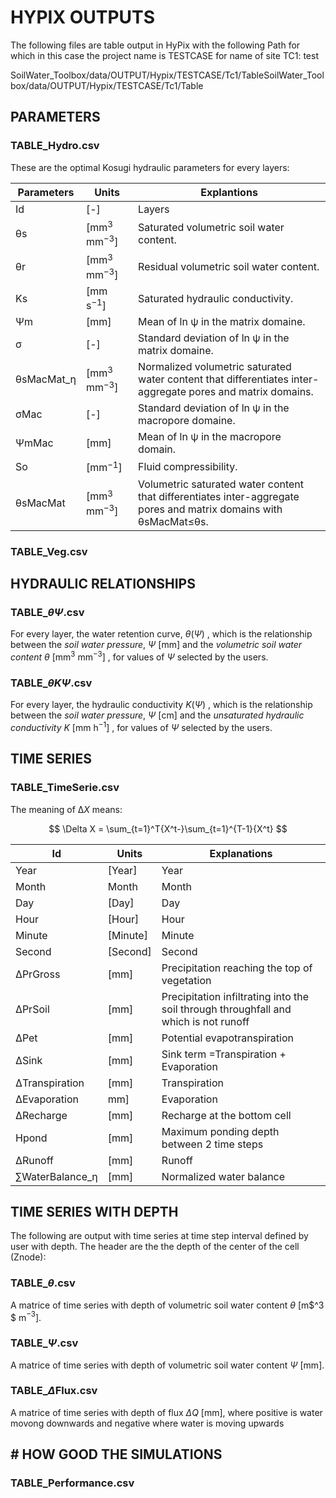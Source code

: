 <script type="text/x-mathjax-config">
    MathJax.Hub.Config({
		     TeX: {
      equationNumbers: {
        autoNumber: "AMS"
      }
    },
      tex2jax: {
        skipTags: ['script', 'noscript', 'style', 'textarea', 'pre'],
        inlineMath: [['$','$']]
      }
    });
  </script>

<script id="MathJax-script" async src="https://cdn.mathjax.org/mathjax/latest/MathJax.js?config=TeX-MML-AM_CHTML"></script>

# HYPIX OUTPUTS

The following files are table output in HyPix with the following Path for which in this case the project name is TESTCASE for name of site TC1: test

SoilWater_Toolbox/data/OUTPUT/Hypix/TESTCASE/Tc1/TableSoilWater_Toolbox/data/OUTPUT/Hypix/TESTCASE/Tc1/Table

## PARAMETERS

### TABLE_Hydro.csv

These are the optimal Kosugi hydraulic parameters for every layers:

| Parameters    | Units                  | Explantions                                                                                                               |
| ------------- | ---------------------- | ------------------------------------------------------------------------------------------------------------------------- |
| Id            | [-]                    | Layers                                                                                                                    |
| θs           | [mm$^3$ mm$^{-3}$] | Saturated volumetric soil water content.                                                                                  |
| θr           | [mm$^3$ mm$^{-3}$] | Residual volumetric soil water content.                                                                                   |
| Ks            | [mm s$^{-1}$]        | Saturated hydraulic conductivity.                                                                                         |
| Ψm           | [mm]                   | Mean of ln ψ in the matrix domaine.                                                                                      |
| σ            | [-]                    | Standard deviation of ln ψ in the matrix domaine.                                                                        |
| θsMacMat\_ƞ | [mm$^3$ mm$^{-3}$] | Normalized volumetric saturated water content that differentiates inter-aggregate pores and matrix domains.               |
| σMac         | [-]                    | Standard deviation of ln ψ in the macropore domaine.                                                                     |
| ΨmMac        | [mm]                   | Mean of ln ψ in the macropore domain.                                                                                    |
| So            | \[mm$^{-1}$\]        | Fluid compressibility.                                                                                                    |
| θsMacMat     | [mm$^3$ mm$^{-3}$] | Volumetric saturated water content that differentiates inter-aggregate pores and matrix domains with θsMacMat$\le$θs. |

### TABLE_Veg.csv

## HYDRAULIC RELATIONSHIPS

### TABLE\_$\theta \Psi$.csv

For every layer, the water retention curve,  $\theta(\Psi)$ , which is the relationship between the *soil water pressure*, $\Psi$ [mm] and the *volumetric soil water content* *θ* [mm$^3$ mm$^{-3}$] , for  values of $\Psi$ selected by the users.

### TABLE\_$\theta K \Psi$.csv

For every layer, the hydraulic conductivity  $K(\Psi)$ , which is the relationship between the *soil water pressure*, $\Psi$ [cm] and the *unsaturated hydraulic conductivity* *K* [mm h$^{-1}$] , for  values of $\Psi$ selected by the users.

## TIME SERIES

### TABLE_TimeSerie.csv

The meaning of Δ*X* means:

$$  \Delta X = \sum_{t=1}^T{X^t-}\sum_{t=1}^{T-1}{X^t} $$

| Id                 | Units    | Explanations                                                                         |
| ------------------ | -------- | ------------------------------------------------------------------------------------ |
| Year               | [Year]   | Year                                                                                 |
| Month              | Month    | Month                                                                                |
| Day                | [Day]    | Day                                                                                  |
| Hour               | [Hour]   | Hour                                                                                 |
| Minute             | [Minute] | Minute                                                                               |
| Second             | [Second] | Second                                                                               |
| ΔPrGross          | [mm]     | Precipitation reaching the top of vegetation                                         |
| ΔPrSoil           | [mm\]    | Precipitation infiltrating into the soil through throughfall and which is not runoff |
| ΔPet              | \[mm\]   | Potential evapotranspiration                                                         |
| ΔSink             | \[mm\]   | Sink term =Transpiration + Evaporation                                               |
| ΔTranspiration    | [mm\]    | Transpiration                                                                        |
| ΔEvaporation      | mm\]     | Evaporation                                                                          |
| ΔRecharge         | \[mm\]   | Recharge at the bottom cell                                                          |
| Hpond              | [mm\]    | Maximum ponding depth between 2 time steps                                           |
| ΔRunoff           | \[mm\]   | Runoff                                                                               |
| ∑WaterBalance\_η | [mm\]    | Normalized water balance                                                             |

## TIME SERIES WITH DEPTH

The following are output with time series at time step interval defined by user with depth. The header are the the depth of the center of the cell (Znode):

### TABLE\_$\theta$.csv

A matrice of time series with depth of volumetric soil water content $\theta$ [m$^3 $ m$^{-3}$].

### TABLE\_$\Psi$.csv

A matrice of time series with depth of volumetric soil water content $\Psi$ [mm].

### TABLE\_$\Delta$Flux.csv

A matrice of time series with depth of flux $\Delta Q$ [mm], where positive is water movong downwards and negative where water is moving upwards

## # HOW GOOD THE SIMULATIONS

### TABLE_Performance.csv
